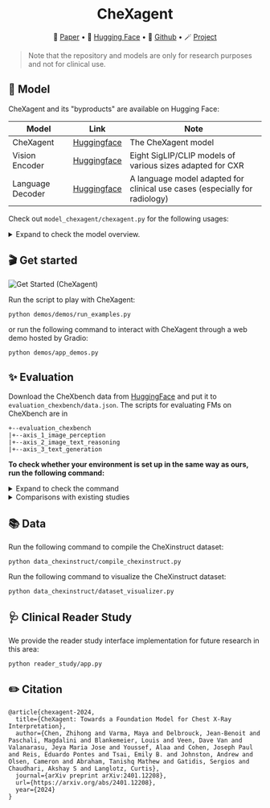 <!-- markdownlint-disable first-line-h1 -->
<!-- markdownlint-disable html -->

<div align="center">
<h1>
  CheXagent
</h1>
</div>

<p align="center">
📝 <a href="https://arxiv.org/abs/2401.12208" target="_blank">Paper</a> • 🤗 <a href="https://huggingface.co/collections/StanfordAIMI/chexagent-and-its-byproducts-677bd19b15ed5fab582f288a/" target="_blank">Hugging Face</a> • 🧩 <a href="https://github.com/Stanford-AIMI/CheXagent" target="_blank">Github</a> • 🪄 <a href="https://stanford-aimi.github.io/chexagent.html" target="_blank">Project</a>
</p>

<div align="center">
</div>

> Note that the repository and models are only for research purposes and not for clinical use.

## 🤖 Model
CheXagent and its "byproducts" are available on Hugging Face:

| Model            | Link                                                                                                                 | Note                                                                       |
|------------------|----------------------------------------------------------------------------------------------------------------------|----------------------------------------------------------------------------|
| CheXagent        | [Huggingface](https://huggingface.co/StanfordAIMI/CheXagent-2-3b)                                                    | The CheXagent model                                                        |
| Vision Encoder   | [Huggingface](https://huggingface.co/collections/StanfordAIMI/chexagent-and-its-byproducts-677bd19b15ed5fab582f288a) | Eight SigLIP/CLIP models of various sizes adapted for CXR                  |
| Language Decoder | [Huggingface](https://huggingface.co/StanfordAIMI/RadPhi-2)                                                          | A language model adapted for clinical use cases (especially for radiology) |

Check out `model_chexagent/chexagent.py` for the following usages:

<details>
<summary>Expand to check the model overview.</summary>

```python
class CheXagent:
    def generate(self, paths, prompt): ...
    def view_classification(self, path): ...
    def view_matching(self, paths): ...
    def binary_disease_classification(self, paths, disease_name): ...
    def disease_identification(self, paths, disease_names): ...
    def findings_generation(self, paths, indication): ...
    def findings_generation_section_by_section(self, paths): ...
    def image_text_matching(self, paths, text): ...
    def plot_image(self, path, response, save_path): ...
    def phrase_grounding(self, path, phrase, save_path): ...
    def abnormality_detection(self, path, disease_name, save_path): ...
    def chest_tube_detection(self, path, save_path): ...
    def rib_fracture_detection(self, path, save_path): ...
    def foreign_objects_detection(self, path, save_path): ...
    def temporal_image_classification(self, paths, disease_name): ...
    def findings_summarization(self, findings): ...
    def named_entity_recognition(self, text): ...
```

</details>

## 🎬 Get started
![Get Started (CheXagent)](assets/chexagent_intro.gif)

Run the script to play with CheXagent:
```shell
python demos/demos/run_examples.py
```
or run the following command to interact with CheXagent through a web demo hosted by Gradio:

```shell
python demos/app_demos.py
```

## ✨ Evaluation

Download the CheXbench data from [HuggingFace](https://huggingface.co/datasets/StanfordAIMI/chexbench) and put it to `evaluation_chexbench/data.json`. The scripts for evaluating FMs on CheXbench are in

```shell
+--evaluation_chexbench
|+--axis_1_image_perception
|+--axis_2_image_text_reasoning
|+--axis_3_text_generation
```

**To check whether your environment is set up in the same way as ours, run the following command:**

<details>
<summary>Expand to check the command</summary>

Run
```shell
python evaluation_chexbench/axis_3_text_generation/run_findings_generation.py
```
and the result should be close to the following numbers:

| Macro F1 (14) | Micro F1 (14) | Macro F1 (5) | Micro F1 (5) |  Avg |
|:-------------:|:-------------:|:------------:|:------------:|:----:|
|      44.9     |      58.0     |     55.3     |     62.5     | 55.2 |

> A note: From our experiments in replicating the baselines, the BLEU (or F1RadGraph) scores are affected by the report styles (e.g., sentence orders or even the de-id symbols ("___" in MIMIC-CXR)). [F1CheXbert](https://pypi.org/project/f1chexbert/) is relatively robust to these variations, which is important since nowadays different models are trained on different preprocessed reports (with various styles).

</details>

<details>
<summary>Comparisons with existing studies</summary>

| Model      | Size |               |               |  F1CheXbert  |              |      |
|------------|------|:-------------:|:-------------:|:------------:|:------------:|:----:|
|            |      | Macro F1 (14) | Micro F1 (14) | Macro F1 (5) | Micro F1 (5) |  Avg |
| GPT-4V     | -    |      20.4     |      35.5     |     19.6     |     25.8     | 25.3 |
| MARIA-1    | 7B   |      38.6     |      55.7     |     47.7     |     56.0     | 49.5 |
| MARIA-2    | 7B   |      41.6     |      58.1     |     50.4     |     59.1     | 52.3 |
| Med-PaLM-M | 12B  |      37.3     |      51.4     |     50.6     |     56.5     | 49.0 |
| Med-PaLM-M | 84B  |      39.8     |      53.6     |     51.6     |     57.9     | 50.7 |
| Med-PaLM-M | 562B |      37.3     |      51.4     |     50.6     |     56.5     | 49.0 |
| LLaVA-Rad  | 7B   |      39.5     |      57.3     |     47.7     |     57.4     | 50.5 |
| CheXagent  | 3B   |      44.5     |      57.9     |     55.3     |     62.5     | 55.0 |

</details>

## 📚 Data

Run the following command to compile the CheXinstruct dataset:

```shell
python data_chexinstruct/compile_chexinstruct.py
```

Run the following command to visualize the CheXinstruct dataset:

```shell
python data_chexinstruct/dataset_visualizer.py
```

## 🩺 Clinical Reader Study

We provide the reader study interface implementation for future research in this area:

```shell
python reader_study/app.py
```

## ✏️ Citation

```
@article{chexagent-2024,
  title={CheXagent: Towards a Foundation Model for Chest X-Ray Interpretation},
  author={Chen, Zhihong and Varma, Maya and Delbrouck, Jean-Benoit and Paschali, Magdalini and Blankemeier, Louis and Veen, Dave Van and Valanarasu, Jeya Maria Jose and Youssef, Alaa and Cohen, Joseph Paul and Reis, Eduardo Pontes and Tsai, Emily B. and Johnston, Andrew and Olsen, Cameron and Abraham, Tanishq Mathew and Gatidis, Sergios and Chaudhari, Akshay S and Langlotz, Curtis},
  journal={arXiv preprint arXiv:2401.12208},
  url={https://arxiv.org/abs/2401.12208},
  year={2024}
}
```
